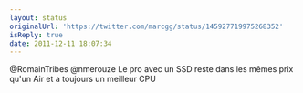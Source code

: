 ```yaml
---
layout: status
originalUrl: 'https://twitter.com/marcgg/status/145927719975268352'
isReply: true
date: 2011-12-11 18:07:34
---
```


@RomainTribes @nmerouze Le pro avec un SSD reste dans les mêmes prix qu'un Air et a toujours un meilleur CPU
